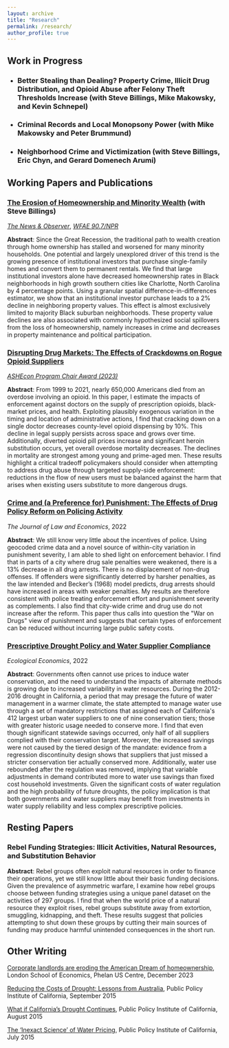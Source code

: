 ```yaml
---
layout: archive
title: "Research"
permalink: /research/
author_profile: true
---
```


## Work in Progress

* ### Better Stealing than Dealing? Property Crime, Illicit Drug Distribution, and Opioid Abuse after Felony Theft Thresholds Increase (with Steve Billings, Mike Makowsky, and Kevin Schnepel)

* ### Criminal Records and Local Monopsony Power (with Mike Makowsky and Peter Brummund)

* ### Neighborhood Crime and Victimization (with Steve Billings, Eric Chyn, and Gerard Domenech Arumi)
						
## Working Papers and Publications

### [The Erosion of Homeownership and Minority Wealth](https://papers.ssrn.com/sol3/papers.cfm?abstract_id=4649479) (with Steve Billings)
*[The News & Observer](https://www.newsobserver.com/news/business/real-estate-news/article282644728.html )*, *[WFAE 90.7/NPR](https://www.wfae.org/business/2023-12-15/corporate-landlords-linked-to-declines-in-property-values-black-homeownership-in-charlotte)*

**Abstract**: Since the Great Recession, the traditional path to wealth creation through home ownership has stalled and worsened for many minority households. One potential and largely unexplored driver of this trend is the growing presence of institutional investors that purchase single-family homes and convert them to permanent rentals. We find that large institutional investors alone have decreased homeownership rates in Black neighborhoods in high growth southern cities like Charlotte, North Carolina by 4 percentage points. Using a granular spatial difference-in-differences estimator, we show that an institutional investor purchase leads to a 2% decline in neighboring property values. This effect is almost exclusively limited to majority Black suburban neighborhoods. These property value declines are also associated with commonly hypothesized social spillovers from the loss of homeownership, namely increases in crime and decreases in property maintenance and political participation. 

### [Disrupting Drug Markets: The Effects of Crackdowns on Rogue Opioid Suppliers](https://papers.ssrn.com/sol3/papers.cfm?abstract_id=4266020)
*[ASHEcon Program Chair Award (2023)](https://www.ashecon.org/2023-ashecon-program-chair-awards/)*

**Abstract**: From 1999 to 2021, nearly 650,000 Americans died from an overdose involving an opioid. In this paper, I estimate the impacts of enforcement against doctors on the supply of prescription opioids, black-market prices, and health. Exploiting plausibly exogenous variation in the timing and location of administrative actions, I find that cracking down on a single doctor decreases county-level opioid dispensing by 10%. This decline in legal supply persists across space and grows over time. Additionally, diverted opioid pill prices increase and significant heroin substitution occurs, yet overall overdose mortality decreases. The declines in mortality are strongest among young and prime-aged men. These results highlight a critical tradeoff policymakers should consider when attempting to address drug abuse through targeted supply-side enforcement: reductions in the flow of new users must be balanced against the harm that arises when existing users substitute to more dangerous drugs. 

### [Crime and (a Preference for) Punishment: The Effects of Drug Policy Reform on Policing Activity](https://www.journals.uchicago.edu/doi/10.1086/721292)
*The Journal of Law and Economics*, 2022

**Abstract**: We still know very little about the incentives of police. Using geocoded crime data and a novel source of within-city variation in punishment severity, I am able to shed light on enforcement behavior. I find that in parts of a city where drug sale penalties were weakened, there is a 13% decrease in all drug arrests. There is no displacement of non-drug offenses. If offenders were significantly deterred by harsher penalties, as the law intended and Becker’s (1968) model predicts, drug arrests should have increased in areas with weaker penalties. My results are therefore consistent with police treating enforcement effort and punishment severity as complements. I also find that city-wide crime and drug use do not increase after the reform. This paper thus calls into question the "War on Drugs" view of punishment and suggests that certain types of enforcement can be reduced without incurring large public safety costs. 	

### [Prescriptive Drought Policy and Water Supplier Compliance](https://www.sciencedirect.com/science/article/pii/S092180092200091X?dgcid=author)
*Ecological Economics*, 2022

**Abstract**: Governments often cannot use prices to induce water conservation, and the need to understand the impacts of alternate methods is growing due to increased variability in water resources. During the 2012-2016 drought in California, a period that may presage the future of water management in a warmer climate, the state attempted to manage water use through a set of mandatory restrictions that assigned each of California's 412 largest urban water suppliers to one of nine conservation tiers; those with greater historic usage needed to conserve more. I find that even though significant statewide savings occurred, only half of all suppliers complied with their conservation target. Moreover, the increased savings were not caused by the tiered design of the mandate: evidence from a regression discontinuity design shows that suppliers that just missed a stricter conservation tier actually conserved more. Additionally, water use rebounded after the regulation was removed, implying that variable adjustments in demand contributed more to water use savings than fixed cost household investments. Given the significant costs of water regulation and the high probability of future droughts, the policy implication is that both governments and water suppliers may benefit from investments in water supply reliability and less complex prescriptive policies.

## Resting Papers

### Rebel Funding Strategies: Illicit Activities, Natural Resources, and Substitution Behavior 

**Abstract**: Rebel groups often exploit natural resources in order to finance their operations, yet we still know little about their basic funding decisions. Given the prevalence of asymmetric warfare, I examine how rebel groups choose between funding strategies using a unique panel dataset on the activities of 297 groups. I find that when the world price of a natural resource they exploit rises, rebel groups substitute away from extortion, smuggling, kidnapping, and theft. These results suggest that policies attempting to shut down these groups by cutting their main sources of funding may produce harmful unintended consequences in the short run.

## Other Writing

[Corporate landlords are eroding the American Dream of homeownership](https://blogs.lse.ac.uk/usappblog/2023/12/18/corporate-landlords-are-eroding-the-american-dream-of-homeownership-especially-in-black-neighborhoods/), London School of Economics, Phelan US Centre, December 2023

[Reducing the Costs of Drought: Lessons from Australia](https://www.ppic.org/blog/reducing-the-costs-of-drought-lessons-from-australia/), Public Policy Institute of California, September 2015

[What if California’s Drought Continues](https://www.ppic.org/content/pubs/report/R_815EHR.pdf), Public Policy Institute of California, August 2015

[The ‘Inexact Science’ of Water Pricing](https://www.ppic.org/blog/the-inexact-science-of-water-pricing/), Public Policy Institute of California, July 2015

